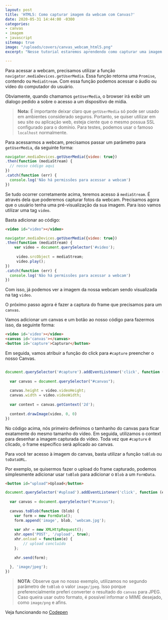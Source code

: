 ```yaml
---
layout: post
title: 'HTML5: Como capturar imagem da webcam com Canvas?'
date: 2020-05-31 14:44:00 -0300
categories:
- canvas
- imagem
- javascript
sitemap: true
image: "/uploads/covers/canvas_webcam_html5.png"
excerpt: "Nesse tutorial estaremos aprendendo como capturar uma imagem de uma webcam, através do Canvas"

---
```

Para acessar a webcam, precisamos utilizar a função `navigator.mediaDevices.getUserMedia`. Essa função retorna uma `Promise`, contendo ou `MediaStream`. Com essa função podemos acessar o áudio ou vídeo do computador do usuário.

Obviamente, quando chamamos `getUserMedia`, o browser irá exibir um dialogo pedido a sobre o acesso a um dispositivo de mídia.

> **Nota:** É importante deixar claro que `getUserMedia` só pode ser usado em ambientes considerado seguros. Portanto, se quiser utilizar em seu site ou aplicação web, esteja ciente que o mesmo possua SSL configurado para o domínio. Para testes, podemos usar o famoso `localhost` normalmente.

Para acessarmos a webcam, precisamos passar um parâmetro para `getUserMedia`, da seguinte forma:

```javascript
navigator.mediaDevices.getUserMedia({video: true})
.then(function (mediaStream) {
  // nosso código aqui
})
.catch(function (err) {
  console.log('Não há permissões para acessar a webcam')
})
```

Se tudo ocorrer corretamente acima, teremos acesso á `mediaStream`. É através dela que poderemos capturar fotos da webcam. Precisamos agora que o usuário tenha uma pré-visualização da sua imagem. Para isso vamos utilizar uma tag `video`.

Basta adicionar ao código:

```html
<video id="video"></video>
```

```javascript
navigator.mediaDevices.getUserMedia({video: true})
.then(function (mediaStream) {
	var video = document.querySelector('#video');
  
     video.srcObject = mediaStream;
     video.play();
})
.catch(function (err) {
  console.log('Não há permissões para acessar a webcam')
})

```

Com isso, já podemos ver a imagem da nossa webcam sendo visualizada na tag `video`.

O próximo passo agora é fazer a captura do frame que precisamos para um `canvas`.

Vamos adicionar um canvas e um botão ao nosso código para fazermos isso, da seguinte forma:

```html
<video id='video'></video>
<canvas id='canvas'></canvas>
<button id='capture'>Capturar</button>
```

Em seguida, vamos atribuir a função do click para `#capture` preencher o nosso Canvas.

```javascript

document.querySelector('#capture').addEventListener('click', function (e) {
 
  var canvas = document.querySelector("#canvas");
  
  canvas.height = video.videoHeight;
  canvas.width = video.videoWidth;
  
  var context = canvas.getContext('2d');
  
  context.drawImage(video, 0, 0)
})

```

No código acima, nós primeiro definimos o tamhanho do canvas para ficar exatamente do mesmo tamanho do vídeo. Em seguida, utilizamos o context para desenhar a imagem capturada do vídeo. Toda vez que `#capture` é clicado, o frame específico será aplicado ao canvas.

Para você ter acesso à imagem do canvas, basta utilizar a função `toBlob` ou `toDataURL`.

Por exemplo, se quisermos fazer o upload do frame capturado, podemos simplesmente adicionar usar `toBlob` para adicionar o `Blob` a um `FormData`.


```html
<button id="upload">Upload</button>
```
```javascript
document.querySelector('#upload').addEventListener('click', function (e) {
 
  var canvas = document.querySelector("#canvas");
  
  canvas.toBlob(function (blob) {
  	var form = new FormData();
    form.append('image', blob, 'webcam.jpg');
    
  	var xhr = new XMLHttpRequest();
    xhr.open('POST', '/upload', true);
    xhr.onload = function(e) {
    	// upload concluído  
    };
    
    xhr.send(form);  
                              
  }, 'image/jpeg');
})
```

> **NOTA**: Observe que no nosso exemplo, utilizamos no segundo parâmetro de `toBlob` o valor `image/jpeg`. Isso porque preferencialmente preferi converter o resultado do `canvas` para JPEG. Caso queira usar outro formato, é possível informar o MIME desejado, como `image/png` e afins.

Veja funcionando no [Codepen](https://codepen.io/wallacemaxters/pen/XWmvLXE)